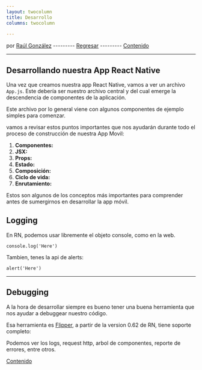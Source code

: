 ```yaml
---
layout: twocolumn
title: Desarrollo
columns: twocolumn
 
---
```


por [Raúl González](https://twitter.com/soyraulgonzalez)  ---------   [Regresar](/modulo-uno.html) ---------   [Contenido](/contenido.html)

---
## Desarrollando nuestra App React Native

Una vez que creamos nuestra app React Native, vamos a ver un archivo `App.js`. Este debería ser nuestro archivo central y del cual emerge la descendencia de componentes de la aplicación. 

Este archivo por lo general viene con algunos componentes de ejemplo simples para comenzar. 

vamos a revisar estos puntos importantes que nos ayudarán durante todo el proceso de construcción de nuestra App Movil:

1. **Componentes:** 
2. **JSX:** 
3. **Props:** 
4. **Estado:** 
5.  **Composición:**  
6. **Ciclo de vida:** 
7. **Enrutamiento:** 

Estos son algunos de los conceptos más importantes para comprender antes de sumergirnos en desarrollar la app móvil. 

## Logging

En RN, podemos usar libremente el objeto console, como en la web.

`console.log('Here')`

Tambien, tenes la api de alerts:

`alert('Here')`

---
## Debugging

A la hora de desarrollar siempre es bueno tener una buena herramienta que nos ayudar a debuggear nuestro código.

Esa herramienta es [Flipper](https://fbflipper.com/), a partir de la version 0.62 de RN, tiene soporte completo:

Podemos ver los logs, request http, arbol de componentes, reporte de errores, entre otros.

[Contenido](/contenido.html)
